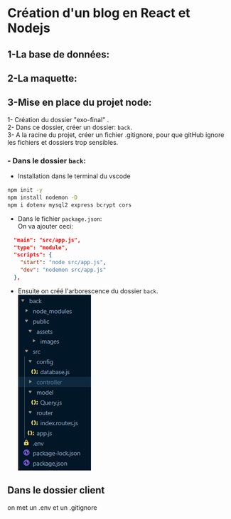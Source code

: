 # Création d'un blog en React et Nodejs

## 1-La base de données:


## 2-La maquette:


## 3-Mise en place du projet node:
1- Création du dossier "exo-final" .   
2- Dans ce dossier, créer un dossier: `back`.   
3- A la racine du projet, créer un fichier .gitignore, pour que gitHub ignore les fichiers et dossiers trop sensibles.

### **- Dans le dossier `back`:**

- Installation dans le terminal du vscode
```bash
npm init -y
npm install nodemon -D
npm i dotenv mysql2 express bcrypt cors
```
- Dans le fichier `package.json`:   
On va ajouter ceci: 
```json
  "main": "src/app.js",
  "type": "module",
  "scripts": {
    "start": "node src/app.js",
    "dev": "nodemon src/app.js"
  },
```
- Ensuite on créé l'arborescence du dossier `back`.  
![](./back/public/assets/images/arborescence.png)
    

## Dans le dossier client 
on met un .env et un .gitignore